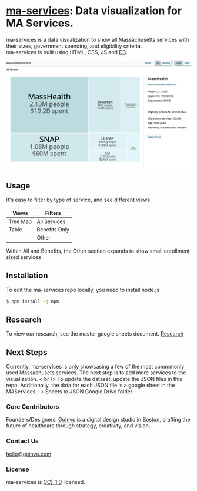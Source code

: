 
# [ma-services](https://goinvo.github.io/ma-services/): Data visualization for MA Services.
ma-services is a data visualization to show all Massachusetts services with their sizes, government spending, and eligibility criteria.  <br />
ma-services is built using HTML, CSS, JS and [D3](https://d3js.org/).

![ma-services](ma-services.png)

## Usage
It's easy to filter by type of service, and see different views. <br />

| Views | Filters | 
| --------- | ---- |
| Tree Map | All Services | 
| Table | Benefits Only | 
|  | Other | 

Within All and Benefits, the Other section expands to show small enrollment sized services       


## Installation
To edit the ma-services repo locally, you need to install node.js 
```bash
$ npm install -g npm
```

## Research
To view our research, see the master google sheets document. 
[Research](https://docs.google.com/spreadsheets/d/16CN-S0y3l6Tk8TizFWQkr3FHQ8-0W07K2vIyocaVyzY/edit?usp=sharing)

## Next Steps
Currently, ma-services is only showcasing a few of the most commmonly used Massachusets services. The next step is to add more services to the visualization.
< br />
To update the dataset, update the JSON files in this repo. 
Additionally, the data for each JSON file is a google sheet in the MAServices --> Sheets to JSON Google Drive folder

### Core Contributors
Founders/Designers: [GoInvo](http://www.goinvo.com) is a digital design studio in Boston, crafting the future of healthcare through strategy, creativity, and vision.

### Contact Us
[hello@goinvo.com](mailto:hello@goinvo.com)  

### License
ma-services is [CC)-1.0](https://github.com/goinvo/ma-services?tab=CC0-1.0-1-ov-file) licensed.

